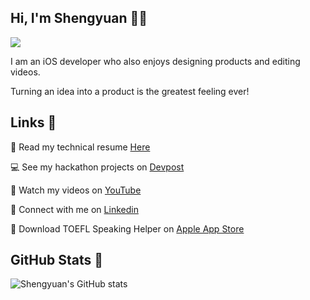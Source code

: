 ## Hi, I'm Shengyuan 👋🏻

<img src="https://i.imgur.com/ptmWFWx.png" />

I am an iOS developer who also enjoys designing products and editing videos.

Turning an idea into a product is the greatest feeling ever!

## Links 🔗
📄 Read my technical resume [Here](https://drive.google.com/file/d/1qBoIP6QdWTvSpWAgE892UzYAQg6QFKdQ/view?usp=sharing)

💻 See my hackathon projects on [Devpost](https://devpost.com/shengyuan-lu)

🎥 Watch my videos on [YouTube](https://www.youtube.com/ShengyuanLu)

💼 Connect with me on [Linkedin](http://www.linkedin.com/in/shengyuan-lu)

📱 Download TOEFL Speaking Helper on [Apple App Store](https://apps.apple.com/us/app/toefl-speaking-helper/id1547083580)

## GitHub Stats 💯
![Shengyuan's GitHub stats](https://github-readme-stats.vercel.app/api?username=shengyuan-lu)
